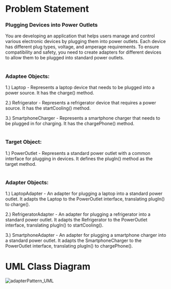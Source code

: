 # Problem Statement

### Plugging Devices into Power Outlets

You are developing an application that helps users manage and control various electronic devices by plugging them into power outlets. Each device has different plug types, voltage, and amperage requirements. To ensure compatibility and safety, you need to create adapters for different devices to allow them to be plugged into standard power outlets.
#

### Adaptee Objects:

1.) Laptop - Represents a laptop device that needs to be plugged into a power source. It has the charge() method.

2.) Refrigerator - Represents a refrigerator device that requires a power source. It has the startCooling() method.

3.) SmartphoneCharger - Represents a smartphone charger that needs to be plugged in for charging. It has the chargePhone() method.

#

### Target Object:

1.) PowerOutlet - Represents a standard power outlet with a common interface for plugging in devices. It defines the plugIn() method as the target method.

#

### Adapter Objects:

1.) LaptopAdapter - An adapter for plugging a laptop into a standard power outlet. It adapts the Laptop to the PowerOutlet interface, translating plugIn() to charge().

2.) RefrigeratorAdapter - An adapter for plugging a refrigerator into a standard power outlet. It adapts the Refrigerator to the PowerOutlet interface, translating plugIn() to startCooling().

3.) SmartphoneAdapter - An adapter for plugging a smartphone charger into a standard power outlet. It adapts the SmartphoneCharger to the PowerOutlet interface, translating plugIn() to chargePhone().

#

# UML Class Diagram
![adapterPattern_UML](https://github.com/LeikaGalvez/adapterPattern/assets/142652629/a53d65e3-a89e-4990-8fa4-62e1f5057f87)
